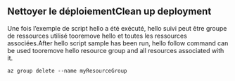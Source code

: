 ## <a name="clean-up-deployment"></a><span data-ttu-id="1c66d-101">Nettoyer le déploiement</span><span class="sxs-lookup"><span data-stu-id="1c66d-101">Clean up deployment</span></span>

<span data-ttu-id="1c66d-102">Une fois l’exemple de script hello a été exécuté, hello suivi peut être groupe de ressources utilisé tooremove hello et toutes les ressources associées.</span><span class="sxs-lookup"><span data-stu-id="1c66d-102">After hello script sample has been run, hello follow command can be used tooremove hello resource group and all resources associated with it.</span></span>

```azurecli
az group delete --name myResourceGroup
```